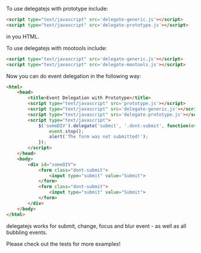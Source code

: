 To use delegatejs with prototype include:

```html
<script type="text/javascript" src='delegate-generic.js'></script>
<script type="text/javascript" src='delegate-prototype.js'></script>
```

in you HTML.

To use delegatejs with mootools include:

```html
<script type="text/javascript" src='delegate-generic.js'></script>
<script type="text/javascript" src='delegate-mootools.js'></script>
```

Now you can do event delegation in the following way:

```html
<html>
	<head>
		<title>Event Delegation with Prototype</title>
		<script type="text/javascript" src='prototype.js'></script>
		<script type="text/javascript" src='delegate-generic.js'></script>
		<script type="text/javascript" src='delegate-prototype.js'></script>
		<script type="text/javascript">
			$('someDIV').delegate('submit', '.dont-submit', function(event){
				event.stop();
				alert('The form was not submitted!');
			});
		</script>
	</head>
	<body>
		<div id="someDIV">
			<form class="dont-submit">
				<input type="submit" value="Submit">
			</form>
			<form class="dont-submit">
				<input type="submit" value="Submit">
			</form>
		</div>
	</body>
</html>
```

delegatejs works for submit, change, focus and blur event - as well as all bubbling events.

Please check out the tests for more examples!
